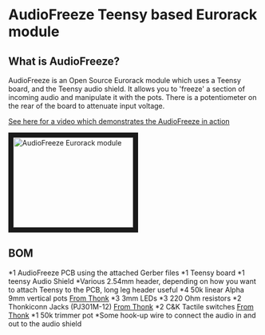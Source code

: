 # AudioFreeze Teensy based Eurorack module
## What is AudioFreeze?
AudioFreeze is an Open Source Eurorack module which uses a Teensy board, and the Teensy audio shield. It allows you to 'freeze' a section of incoming audio and manipulate it with the pots. There is a potentiometer on the rear of the board to attenuate input voltage.

[See here for a video which demonstrates the AudioFreeze in action](https://www.youtube.com/watch?v=Is2dHl0MkUs)

<a href="http://www.youtube.com/watch?feature=player_embedded&v=Is2dHl0MkUs
" target="_blank"><img src="http://img.youtube.com/vi/Is2dHl0MkUs/0.jpg" 
alt="AudioFreeze Eurorack module" width="240" height="180" border="10" /></a>

## BOM

*1 AudioFreeze PCB using the attached Gerber files
*1 Teensy board
*1 teensy Audio Shield
*Various 2.54mm header, depending on how you want to attach Teensy to the PCB, long leg header useful
*4 50k linear Alpha 9mm vertical pots [From Thonk](https://www.thonk.co.uk/shop/alpha-9mm-pots/)
*3 3mm LEDs
*3 220 Ohm resistors
*2 Thonkiconn Jacks (PJ301M-12) [From Thonk](https://www.thonk.co.uk/shop/3-5mm-jacks/)
*2 C&K Tactile switches [From Thonk](https://www.thonk.co.uk/shop/radio-music-switch/)
*1 50k trimmer pot
*Some hook-up wire to connect the audio in and out to the audio shield
